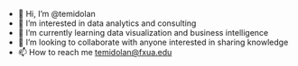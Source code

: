 - 👋 Hi, I’m @temidolan
- 👀 I’m interested in data analytics and consulting
- 🌱 I’m currently learning data visualization and business intelligence
- 💞️ I’m looking to collaborate with anyone interested in sharing knowledge
- 📫 How to reach me temidolan@fxua.edu

<!---
temidolan/temidolan is a ✨ special ✨ repository because its `README.md` (this file) appears on your GitHub profile.
You can click the Preview link to take a look at your changes.
--->
